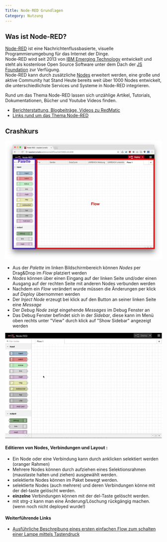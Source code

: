 ```yaml
---
Title: Node-RED Grundlagen
Category: Nutzung
---
```


## Was ist Node-RED?

[Node-RED](https://nodered.org/about/) ist eine Nachrichtenflussbasierte, visuelle Programmierumgebung für das Internet 
der Dinge.  
Node-RED wird seit 2013 von [IBM Emerging Technology](https://emerging-technology.co.uk/technologies/) 
entwickelt und steht als kostenlose Open Source Software unter dem Dach der [JS Foundation](https://js.foundation/) zur 
Verfügung.    
Node-RED kann durch zusätzliche [Nodes](https://flows.nodered.org/?type=node&num_pages=1) erweitert werden, eine große 
und aktive Community hat Stand Heute bereits weit über 1000 Nodes entwickelt, die unterschiedlichste Services und 
Systeme in Node-RED integrieren.

Rund um das Thema Node-RED lassen sich unzählige Artikel, Tutorials, Dokumentationen, Bücher und Youtube Videos finden.

* [Berichterstattung, Blogbeiträge, Videos zu RedMatic](https://github.com/HM-RedMatic/RedMatic/wiki/Berichterstattung)
* [Links rund um das Thema Node-RED](https://github.com/HM-RedMatic/RedMatic/wiki/Links)

## Crashkurs


![](images/crash-1.png)
* Aus der _Palette_ im linken Bildschirmbereich können _Nodes_ per Drag&Drop im _Flow_ platziert werden
* _Nodes_ können über einen Eingang auf der linken Seite und/oder einen Ausgang auf der rechten Seite mit anderen Nodes verbunden werden
* Nachdem ein _Flow_ verändert wurde müssen die Änderungen per klick auf _Deploy_ übernommen werden
* Der _Inject Node_ erzeugt bei klick auf den Button an seiner linken Seite eine _Message_
* Der _Debug Node_ zeigt eingehende _Messages_ im Debug Fenster an
* Das Debug Fenster befindet sich in der _Sidebar_, diese kann im Menü oben rechts unter "View" durch klick auf "Show Sidebar" angezeigt werden


![](images/crash-2.mov.gif)

#### Editieren von Nodes, Verbindungen und Layout :
* Ein Node oder eine Verbindung kann durch anklicken selektiert werden (oranger Rahmen)
* Mehrere Nodes können durch aufziehen eines Selektionsrahmen (maustaste halten und ziehen) ausgewählt werden. 
* selektierte Nodes können im Paket bewegt werden.
* selektierte Nodes (auch mehrere) und deren Verbindungen könne mit der del-taste gelöscht werden.
* **einzelne** Verbindungen können mit der del-Taste gelöscht werden. 
* mit strg-z kann man eine Änderung/Löschung rückgängig machen. (wenn noch nicht deployed wurde!)


#### Weiterführende Links

* [Ausführliche Beschreibung eines ersten einfachen Flow zum schalten einer Lampe mittels Tastendruck](https://github.com/hobbyquaker/RedMatic/wiki/Flow-simple-toggle-light)
